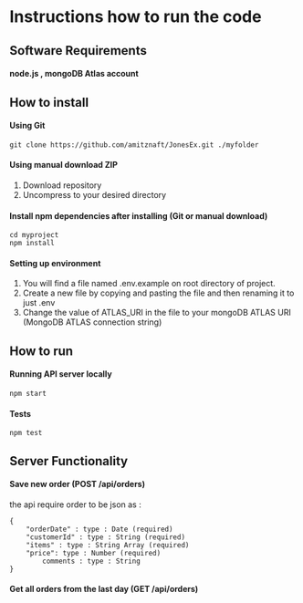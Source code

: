 

# Instructions how to run the code
## Software Requirements
#### node.js , mongoDB Atlas account
## How to install
#### Using Git
```
git clone https://github.com/amitznaft/JonesEx.git ./myfolder
```
#### Using manual download ZIP
1. Download repository
2. Uncompress to your desired directory
#### Install npm dependencies after installing (Git or manual download)
```
cd myproject
npm install
```
#### Setting up environment
1. You will find a file named .env.example on root directory of project.
2. Create a new file by copying and pasting the file and then renaming it to just .env
3. Change the value of ATLAS_URI in the file to your mongoDB ATLAS URI (MongoDB ATLAS connection string)

## How to run
#### Running API server locally
```
npm start 
```
#### Tests
```
npm test
```

## Server Functionality
#### Save new order (POST /api/orders)
the api require order to be json as :
```
{
	"orderDate" : type : Date (required)
	"customerId" : type : String (required)
	"items" : type : String Array (required)
	"price": type : Number (required)
        comments : type : String
}
```
#### Get all orders from the last day (GET /api/orders)

   
